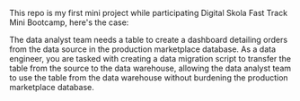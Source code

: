 This repo is my first mini project while participating Digital Skola Fast Track Mini Bootcamp, here's the case:

The data analyst team needs a table to create a dashboard detailing orders from the data source in the production marketplace database. As a data engineer, you are tasked with creating a data migration script to transfer the table from the source to the data warehouse, allowing the data analyst team to use the table from the data warehouse without burdening the production marketplace database.
